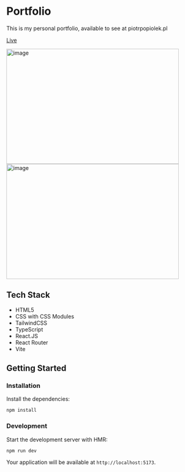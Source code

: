 # Portfolio

This is my personal portfolio, available to see at piotrpopiolek.pl

[Live](https://www.piotrpopiolek.pl)

<img width="450" height="300" alt="image" src="https://github.com/user-attachments/assets/822f84ad-c06c-4965-a460-31ec2c07cc3d" /> 
<img width="450" height="300" alt="image" src="https://github.com/user-attachments/assets/a127877e-a196-4158-a5f3-78bf2e932747" />


## Tech Stack

- HTML5
- CSS with CSS Modules
- TailwindCSS
- TypeScript
- React.JS
- React Router
- Vite

## Getting Started

### Installation

Install the dependencies:

```bash
npm install
```

### Development

Start the development server with HMR:

```bash
npm run dev
```

Your application will be available at `http://localhost:5173`.
